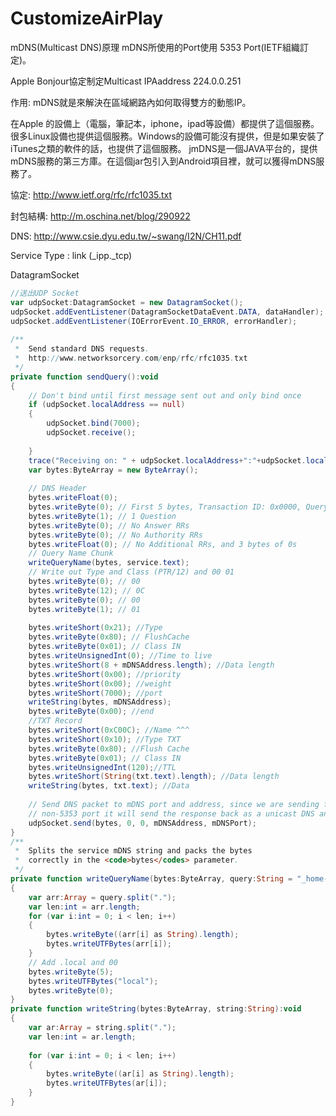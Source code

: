 CustomizeAirPlay
================
mDNS(Multicast DNS)原理
mDNS所使用的Port使用 5353 Port(IETF組織訂定)。

Apple Bonjour協定制定Multicast IPAaddress 224.0.0.251 

作用: mDNS就是來解決在區域網路內如何取得雙方的動態IP。

在Apple 的設備上（電腦，筆記本，iphone，ipad等設備）都提供了這個服務。很多Linux設備也提供這個服務。Windows的設備可能沒有提供，但是如果安裝了iTunes之類的軟件的話，也提供了這個服務。
jmDNS是一個JAVA平台的，提供mDNS服務的第三方庫。在這個jar包引入到Android項目裡，就可以獲得mDNS服務了。

協定: http://www.ietf.org/rfc/rfc1035.txt

封包結構: http://m.oschina.net/blog/290922

DNS: http://www.csie.dyu.edu.tw/~swang/I2N/CH11.pdf


Service Type : link (_ipp._tcp)


DatagramSocket

```ActionScript
//送出UDP Socket
var udpSocket:DatagramSocket = new DatagramSocket();
udpSocket.addEventListener(DatagramSocketDataEvent.DATA, dataHandler);
udpSocket.addEventListener(IOErrorEvent.IO_ERROR, errorHandler);
	
/**
 * 	Send standard DNS requests.
 *  http://www.networksorcery.com/enp/rfc/rfc1035.txt
 */
private function sendQuery():void
{
	// Don't bind until first message sent out and only bind once
	if (udpSocket.localAddress == null)
	{
		udpSocket.bind(7000);
		udpSocket.receive();			
		
	}				
	trace("Receiving on: " + udpSocket.localAddress+":"+udpSocket.localPort + "\n");
	var bytes:ByteArray = new ByteArray();
	
	// DNS Header
	bytes.writeFloat(0); 
	bytes.writeByte(0); // First 5 bytes, Transaction ID: 0x0000, Query, Opcode: 0x000 etc..
	bytes.writeByte(1);	// 1 Question
	bytes.writeByte(0); // No Answer RRs
	bytes.writeByte(0); // No Authority RRs
	bytes.writeFloat(0); // No Additional RRs, and 3 bytes of 0s
	// Query Name Chunk
	writeQueryName(bytes, service.text);
	// Write out Type and Class (PTR/12) and 00 01
	bytes.writeByte(0); // 00
	bytes.writeByte(12); // 0C
	bytes.writeByte(0); // 00
	bytes.writeByte(1); // 01
	
	bytes.writeShort(0x21); //Type
	bytes.writeByte(0x80); // FlushCache
	bytes.writeByte(0x01); // Class IN
	bytes.writeUnsignedInt(0); //Time to live
	bytes.writeShort(8 + mDNSAddress.length); //Data length
	bytes.writeShort(0x00); //priority
	bytes.writeShort(0x00); //weight
	bytes.writeShort(7000); //port
	writeString(bytes, mDNSAddress);
	bytes.writeByte(0x00); //end
	//TXT Record
	bytes.writeShort(0xC00C); //Name ^^^
	bytes.writeShort(0x10); //Type TXT
	bytes.writeByte(0x80); //Flush Cache
	bytes.writeByte(0x01); // Class IN
	bytes.writeUnsignedInt(120);//TTL
	bytes.writeShort(String(txt.text).length); //Data length
	writeString(bytes, txt.text); //Data
	
	// Send DNS packet to mDNS port and address, since we are sending from a 
	// non-5353 port it will send the response back as a unicast DNS answer
	udpSocket.send(bytes, 0, 0, mDNSAddress, mDNSPort);
}
/**
 * 	Splits the service mDNS string and packs the bytes 
 *  correctly in the <code>bytes</codes> parameter.
 */
private function writeQueryName(bytes:ByteArray, query:String = "_home-sharing._tcp"):void
{
	var arr:Array = query.split(".");
	var len:int = arr.length;
	for (var i:int = 0; i < len; i++)
	{
		bytes.writeByte((arr[i] as String).length);
		bytes.writeUTFBytes(arr[i]);
	}
	// Add .local and 00
	bytes.writeByte(5);
	bytes.writeUTFBytes("local");
	bytes.writeByte(0);
}
private function writeString(bytes:ByteArray, string:String):void
{
	var ar:Array = string.split(".");
	var len:int = ar.length;
	
	for (var i:int = 0; i < len; i++)
	{
		bytes.writeByte((ar[i] as String).length);
		bytes.writeUTFBytes(ar[i]);
	}
}
	
```
